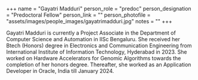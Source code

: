 +++
name = "Gayatri Madduri"
person_role = "predoc"
person_designation = "Predoctoral Fellow"
person_link = ""
person_photofile = "assets/images/people_images/gayatrimadduri.jpg"
notes = ""
+++



Gayatri Madduri is currently a Project Associate in the Department of Computer Science and Automation in IISc Bengaluru. She received her Btech (Honors) degree in Electronics and Communication Engineering from International Institute of Information Technology, Hyderabad in 2023. She worked on Hardware Accelerators for Genomic Algorithms towards the completion of her honors degree. Thereafter, she worked as an Application Developer in Oracle, India till January 2024. 


